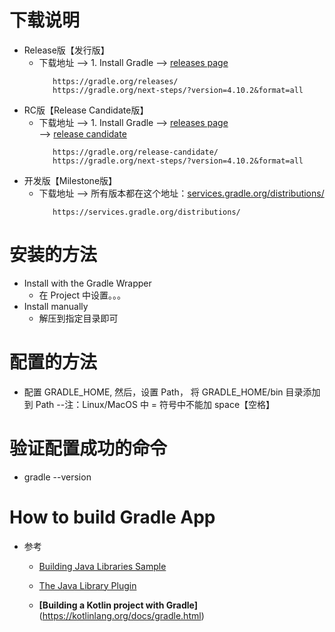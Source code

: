 # 下载说明
   * Release版【发行版】
      + 下载地址  --> 1. Install Gradle --> [releases page](https://gradle.org/releases)<br>
         ```
            https://gradle.org/releases/
            https://gradle.org/next-steps/?version=4.10.2&format=all
         ```
   * RC版【Release Candidate版】
      + 下载地址 --> 1. Install Gradle --> [releases page](https://gradle.org/releases)<br> --> [release candidate ](https://gradle.org/release-candidate)
         ```
            https://gradle.org/release-candidate/
            https://gradle.org/next-steps/?version=4.10.2&format=all
         ```
   * 开发版【Milestone版】
      + 下载地址 --> 所有版本都在这个地址：[services.gradle.org/distributions/](https://services.gradle.org/distributions/)<br>
         ```
            https://services.gradle.org/distributions/
         ```
# 安装的方法
   * Install with the Gradle Wrapper
      + 在 Project 中设置。。。
   * Install manually
      + 解压到指定目录即可
# 配置的方法
   * 配置 GRADLE_HOME, 然后，设置 Path， 将 GRADLE_HOME/bin 目录添加到 Path --注：Linux/MacOS 中 = 符号中不能加 space【空格】
# 验证配置成功的命令
   * gradle --version
# How to build Gradle App
   * 参考
      + [Building Java Libraries Sample](https://docs.gradle.org/current/samples/sample_building_java_libraries.html)<br>
      + [The Java Library Plugin](https://docs.gradle.org/current/userguide/java_library_plugin.html)<br>
      
      + **[Building a Kotlin project with Gradle]**(https://kotlinlang.org/docs/gradle.html)<br>
